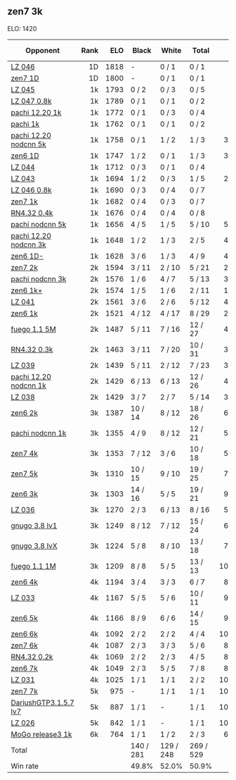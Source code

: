 ## zen7 3k ##

ELO: 1420

Opponent | Rank | ELO | Black | White | Total | Win rate
---------|-----:|----:|-------|-------|-------|-------:
[LZ 046](LZ%20046.md) | 1D | 1818 | - | 0 / 1 | 0 / 1 | 0.0%
[zen7 1D](zen7%201D.md) | 1D | 1800 | - | 0 / 1 | 0 / 1 | 0.0%
[LZ 045](LZ%20045.md) | 1k | 1793 | 0 / 2 | 0 / 3 | 0 / 5 | 0.0%
[LZ 047 0.8k](LZ%20047%200.8k.md) | 1k | 1789 | 0 / 1 | 0 / 1 | 0 / 2 | 0.0%
[pachi 12.20 1k](pachi%2012.20%201k.md) | 1k | 1772 | 0 / 1 | 0 / 3 | 0 / 4 | 0.0%
[pachi 1k](pachi%201k.md) | 1k | 1762 | 0 / 1 | 0 / 1 | 0 / 2 | 0.0%
[pachi 12.20 nodcnn 5k](pachi%2012.20%20nodcnn%205k.md) | 1k | 1758 | 0 / 1 | 1 / 2 | 1 / 3 | 33.3%
[zen6 1D](zen6%201D.md) | 1k | 1747 | 1 / 2 | 0 / 1 | 1 / 3 | 33.3%
[LZ 044](LZ%20044.md) | 1k | 1712 | 0 / 3 | 0 / 1 | 0 / 4 | 0.0%
[LZ 043](LZ%20043.md) | 1k | 1694 | 1 / 2 | 0 / 3 | 1 / 5 | 20.0%
[LZ 046 0.8k](LZ%20046%200.8k.md) | 1k | 1690 | 0 / 3 | 0 / 4 | 0 / 7 | 0.0%
[zen7 1k](zen7%201k.md) | 1k | 1682 | 0 / 4 | 0 / 3 | 0 / 7 | 0.0%
[RN4.32 0.4k](RN4.32%200.4k.md) | 1k | 1676 | 0 / 4 | 0 / 4 | 0 / 8 | 0.0%
[pachi nodcnn 5k](pachi%20nodcnn%205k.md) | 1k | 1656 | 4 / 5 | 1 / 5 | 5 / 10 | 50.0%
[pachi 12.20 nodcnn 3k](pachi%2012.20%20nodcnn%203k.md) | 1k | 1648 | 1 / 2 | 1 / 3 | 2 / 5 | 40.0%
[zen6 1D-](zen6%201D-.md) | 1k | 1628 | 3 / 6 | 1 / 3 | 4 / 9 | 44.4%
[zen7 2k](zen7%202k.md) | 2k | 1594 | 3 / 11 | 2 / 10 | 5 / 21 | 23.8%
[pachi nodcnn 3k](pachi%20nodcnn%203k.md) | 2k | 1576 | 1 / 6 | 4 / 7 | 5 / 13 | 38.5%
[zen6 1k+](zen6%201k+.md) | 2k | 1574 | 1 / 5 | 1 / 6 | 2 / 11 | 18.2%
[LZ 041](LZ%20041.md) | 2k | 1561 | 3 / 6 | 2 / 6 | 5 / 12 | 41.7%
[zen6 1k](zen6%201k.md) | 2k | 1521 | 4 / 12 | 4 / 17 | 8 / 29 | 27.6%
[fuego 1.1 5M](fuego%201.1%205M.md) | 2k | 1487 | 5 / 11 | 7 / 16 | 12 / 27 | 44.4%
[RN4.32 0.3k](RN4.32%200.3k.md) | 2k | 1463 | 3 / 11 | 7 / 20 | 10 / 31 | 32.3%
[LZ 039](LZ%20039.md) | 2k | 1439 | 5 / 11 | 2 / 12 | 7 / 23 | 30.4%
[pachi 12.20 nodcnn 1k](pachi%2012.20%20nodcnn%201k.md) | 2k | 1429 | 6 / 13 | 6 / 13 | 12 / 26 | 46.2%
[LZ 038](LZ%20038.md) | 2k | 1429 | 3 / 7 | 2 / 7 | 5 / 14 | 35.7%
[zen6 2k](zen6%202k.md) | 3k | 1387 | 10 / 14 | 8 / 12 | 18 / 26 | 69.2%
[pachi nodcnn 1k](pachi%20nodcnn%201k.md) | 3k | 1355 | 4 / 9 | 8 / 12 | 12 / 21 | 57.1%
[zen7 4k](zen7%204k.md) | 3k | 1353 | 7 / 12 | 3 / 6 | 10 / 18 | 55.6%
[zen7 5k](zen7%205k.md) | 3k | 1310 | 10 / 15 | 9 / 10 | 19 / 25 | 76.0%
[zen6 3k](zen6%203k.md) | 3k | 1303 | 14 / 16 | 5 / 5 | 19 / 21 | 90.5%
[LZ 036](LZ%20036.md) | 3k | 1270 | 2 / 3 | 6 / 13 | 8 / 16 | 50.0%
[gnugo 3.8 lv1](gnugo%203.8%20lv1.md) | 3k | 1249 | 8 / 12 | 7 / 12 | 15 / 24 | 62.5%
[gnugo 3.8 lvX](gnugo%203.8%20lvX.md) | 3k | 1224 | 5 / 8 | 8 / 10 | 13 / 18 | 72.2%
[fuego 1.1 1M](fuego%201.1%201M.md) | 3k | 1209 | 8 / 8 | 5 / 5 | 13 / 13 | 100.0%
[zen6 4k](zen6%204k.md) | 4k | 1194 | 3 / 4 | 3 / 3 | 6 / 7 | 85.7%
[LZ 033](LZ%20033.md) | 4k | 1167 | 5 / 5 | 5 / 6 | 10 / 11 | 90.9%
[zen6 5k](zen6%205k.md) | 4k | 1166 | 8 / 9 | 6 / 6 | 14 / 15 | 93.3%
[zen6 6k](zen6%206k.md) | 4k | 1092 | 2 / 2 | 2 / 2 | 4 / 4 | 100.0%
[zen7 6k](zen7%206k.md) | 4k | 1087 | 2 / 3 | 3 / 3 | 5 / 6 | 83.3%
[RN4.32 0.2k](RN4.32%200.2k.md) | 4k | 1069 | 2 / 2 | 2 / 3 | 4 / 5 | 80.0%
[zen6 7k](zen6%207k.md) | 4k | 1049 | 2 / 3 | 5 / 5 | 7 / 8 | 87.5%
[LZ 031](LZ%20031.md) | 4k | 1025 | 1 / 1 | 1 / 1 | 2 / 2 | 100.0%
[zen7 7k](zen7%207k.md) | 5k | 975 | - | 1 / 1 | 1 / 1 | 100.0%
[DariushGTP3.1.5.7 lv7](DariushGTP3.1.5.7%20lv7.md) | 5k | 887 | 1 / 1 | - | 1 / 1 | 100.0%
[LZ 026](LZ%20026.md) | 5k | 842 | 1 / 1 | - | 1 / 1 | 100.0%
[MoGo release3 1k](MoGo%20release3%201k.md) | 6k | 764 | 1 / 1 | 1 / 2 | 2 / 3 | 66.7%
Total | | | 140 / 281 | 129 / 248 | 269 / 529 | 
Win rate| | | 49.8% | 52.0% | 50.9% | 
